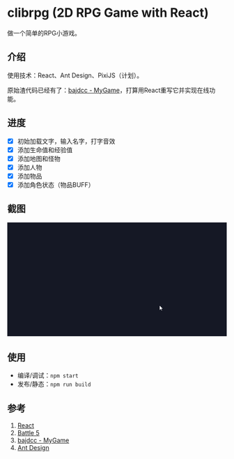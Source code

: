 # clibrpg (2D RPG Game with React)

做一个简单的RPG小游戏。

## 介绍

使用技术：React、Ant Design、PixiJS（计划）。

原始渣代码已经有了：[bajdcc - MyGame](https://bajdcc.github.io/html/MyGame.html)，打算用React重写它并实现在线功能。

## 进度

- [x] 初始加载文字，输入名字，打字音效
- [x] 添加生命值和经验值
- [x] 添加地图和怪物
- [x] 添加人物
- [x] 添加物品
- [x] 添加角色状态（物品BUFF）

## 截图

![Screenshot](https://raw.githubusercontent.com/bajdcc/clibrpg/master/screenshots/intro.gif)

## 使用

- 编译/调试：`npm start`
- 发布/静态：`npm run build`

## 参考

1. [React](https://github.com/facebook/react)
2. [Battle 5](https://thedangercrew.com/media)
3. [bajdcc - MyGame](https://bajdcc.github.io/html/MyGame.html)
4. [Ant Design](https://github.com/ant-design/ant-design)